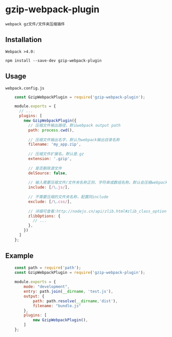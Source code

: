 # gzip-webpack-plugin
    webpack gz文件/文件夹压缩插件

## Installation
    Webpack >4.0:

    npm install --save-dev gzip-webpack-plugin

## Usage
    webpack.config.js
```javascript
    const GzipWebpackPlugin = require('gzip-webpack-plugin');

    module.exports = {
      // ...
      plugins: [
        new GzipWebpackPlugin({
          // 压缩文件输出路径，默认webpack output path
          path: process.cwd(),
    
          // 压缩文件输出名字，默认为webpack输出目录名称
          filename: 'my_app.zip',
    
          // 压缩文件扩展名，默认是.gz
          extension: '.gzip',
          
          // 是否删除源文件    
          delSource: false,
          
          // 输入需要压缩文件/文件夹名称正则、字符串或数组名称。默认会压缩webpack输出目录下得所有文件
          include: [/\.js/],
    
          // 不需要压缩的文件夹名称，配置同include
          exclude: [/\.css/],
        
          // 详细可查看:http://nodejs.cn/api/zlib.html#zlib_class_options
          zlibOptions: {
            // ...
          },
        })
      ]
    };
```

## Example

````javascript
    const path = require('path');
    const GzipWebpackPlugin = require('gzip-webpack-plugin');
   
    module.exports = {
        mode: "development",
        entry: path.join(__dirname, 'test.js'),
        output: {
            path: path.resolve(__dirname,'dist'),
            filename: "bundle.js"
        },
        plugins: [
            new GzipWebpackPlugin(),
        ]
    };
````
